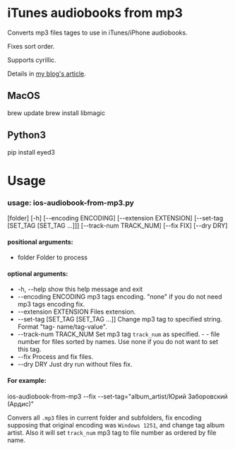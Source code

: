 # iTunes audiobooks from mp3

Converts mp3 files tages to use in iTunes/iPhone audiobooks. 

Fixes sort order. 

Supports cyrillic.

Details in [my blog's article](http://masterandrey.com/posts/en/itunes_audiobook_from_mp3/).


## MacOS

  brew update
  brew install libmagic
  
## Python3  

  pip install eyed3
  
# Usage
### usage: ios-audiobook-from-mp3.py 
 [folder]
 [-h] 
 [--encoding ENCODING]
 [--extension EXTENSION]
 [--set-tag [SET_TAG [SET_TAG ...]]]
 [--track-num TRACK_NUM] [--fix FIX]
 [--dry DRY]

#### positional arguments:

*  folder                Folder to process

#### optional arguments:

*  -h, --help            show this help message and exit
* --encoding ENCODING   mp3 tags encoding. "none" if you do not need mp3 tags
                        encoding fix.
*  --extension EXTENSION
                        Files extension.
*  --set-tag [SET_TAG [SET_TAG ...]]
                        Change mp3 tag to specified string. Format "tag-
                        name/tag-value".
*  --track-num TRACK_NUM
                        Set mp3 tag `track_num` as specified. - - file number
                        for files sorted by names. Use none if you do not want
                        to set this tag.
*  --fix               Process and fix files.
*  --dry DRY             Just dry run without files fix.

#### For example:

  ios-audiobook-from-mp3 --fix --set-tag="album_artist/Юрий Заборовский (Ардис)"
  
  Convers all `.mp3` files in current folder and subfolders, fix encoding supposing
  that original encoding was `Windows 1251`, and change tag album artist.
  Also it will set `track_num` mp3 tag to file number as ordered by file name.
  
  